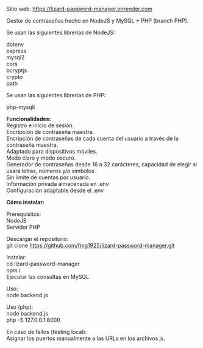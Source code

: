 Sitio web: https://lizard-password-manager.onrender.com

Gestor de contraseñas hecho en NodeJS y MySQL + PHP (branch PHP).

Se usan las siguientes librerías de NodeJS:

dotenv\
express\
mysql2\
cors\
bcryptjs\
crypto\
path

Se usan las siguientes librerías de PHP:

php-mysqli

**Funcionalidades:**\
Registro e inicio de sesión.\
Encripción de contraseña maestra.\
Encripción de contraseñas de cada cuenta del usuario a través de la contraseña maestra.\
Adaptado para dispositivos móviles.\
Modo claro y modo oscuro.\
Generador de contraseñas desde 16 a 32 carácteres, capacidad de elegir si usará letras, números y/o símbolos.\
Sin límite de cuentas por usuario.\
Información privada almacenada en .env\
Configuración adaptable desde el .env

**Cómo instalar:**

Prerequisitos:\
NodeJS\
Servidor PHP

Descargar el repositorio:\
git clone https://github.com/fmg1925/lizard-password-manager.git

Instalar:\
cd lizard-password-manager\
npm i\
Ejecutar las consultas en MySQL

Uso:\
node backend.js

Uso (php):\
node backend.js\
php -S 127.0.0.1:8000

En caso de fallos (testing local):\
Asignar los puertos manualmente a las URLs en los archivos js.